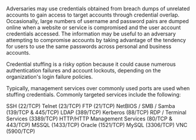 Adversaries may use credentials obtained from breach dumps of unrelated accounts to gain access to target accounts through credential overlap. Occasionally, large numbers of username and password pairs are dumped online when a website or service is compromised and the user account credentials accessed. The information may be useful to an adversary attempting to compromise accounts by taking advantage of the tendency for users to use the same passwords across personal and business accounts.

Credential stuffing is a risky option because it could cause numerous authentication failures and account lockouts, depending on the organization's login failure policies.

Typically, management services over commonly used ports are used when stuffing credentials. Commonly targeted services include the following:

SSH (22/TCP)
Telnet (23/TCP)
FTP (21/TCP)
NetBIOS / SMB / Samba (139/TCP & 445/TCP)
LDAP (389/TCP)
Kerberos (88/TCP)
RDP / Terminal Services (3389/TCP)
HTTP/HTTP Management Services (80/TCP & 443/TCP)
MSSQL (1433/TCP)
Oracle (1521/TCP)
MySQL (3306/TCP)
VNC (5900/TCP)
